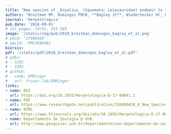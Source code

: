 ```yaml
---
title: "New species of _Enyalius_ (Squamata: Leiosauridae) endemic to the Brazilian Cerrado, with comments on how to improve the practice of taxonomy."
authors: "Breitman MF, Domingos FMCB, **Bagley JC**, Wiederhecker HC, Ferrari TB, Cavalcante VHGL, et al."
journal: 'Herpetologica'
pub_date: '2016-09-01'
# vol_pages: 74(4), 355-369
image: '/static/img/pub/2018_breitman_domingos_bagley_et_al.png'
# pmid: '27988669'
# pmcid: 'PMC4589481'
biorxiv: 
pdf: '/static/pdf/2018_breitman_domingos_bagley_et_al.pdf'
# pdbs:
# - 3J9I
# - 3J9J
# github:
# - code: EMRinger
#   url: fraser-lab/EMRinger
links:
- name: DOI
  url: https://doi.org/10.1655/Herpetologica-D-17-00041.1
- name: PDF
  url: https://www.researchgate.net/publication/330409428_A_New_Species_of_Enyalius_Squamata_Leiosauridae_Endemic_to_the_Brazilian_Cerrado
- name: HTML
  url: https://www.hljournals.org/doi/abs/10.1655/Herpetologica-D-17-00041.1
- name: Departamento de Zoologia @ UnB
  url: http://www.pesquisar.unb.br/departamento/zoo-departamento-de-zoologia
---
```

